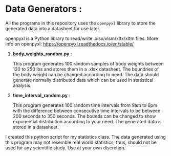 # Data Generators :

All the programs in this repository uses the ```openpyxl``` library to store the generated data into a datasheet for use later.

openpyxl is a Python library to read/write .xlsx/xlsm/xltx/xltm files.
More info on openpyxl: https://openpyxl.readthedocs.io/en/stable/

1. **body_weights_random.py** :

    This program generates 100 random samples of body weights between 120 to 250 lbs and stores them in a .xlsx datasheet. The boundries of the body weight can be changed according to need. The data should generate normally distributed data 
    which can be used in statistical analysis.

2. **time_interval_random.py** :

    This program generates 100 random time intervals from 9am to 6pm with the difference between consecutive time intervals to be between 200 seconds to 350 seconds. The bounds can be changed to show exponential distribution according to your need. The generated data is stored in a datasheet.

I created this python script for my statistics class. The data generated using this program may not resemble real world statistics; thus, should not be used for any scientific study. Use at your own discretion. 
